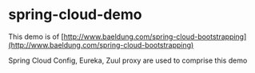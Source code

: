 # spring-cloud-demo
This demo is of [http://www.baeldung.com/spring-cloud-bootstrapping](http://www.baeldung.com/spring-cloud-bootstrapping)

Spring Cloud Config, Eureka, Zuul proxy are used to comprise this demo
